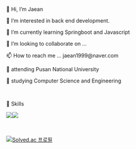 <p>👋 Hi, I’m Jaean<p>
<p>👀 I’m interested in back end development.</p>
<p>🌱 I’m currently learning Springboot and Javascript</p>
<p>💞️ I’m looking to collaborate on ...</p>
<p>📫 How to reach me ... jaean1999@naver.com</p>
<p>🦅 attending Pusan National University</P>
<p>📖 studying Computer Science and Engineering<p>
<br>
<p>🙌 Skills</p>
<div style="display:flex;">
<img src="https://img.shields.io/badge/Python-3776AB?style=flat-square&logo=Python&logoColor=white" />
<img src="https://img.shields.io/badge/Java-007396?style=flat-square&logo=Java&logoColor=white" />
</div>
<br><br>

[![Solved.ac
프로필](http://mazassumnida.wtf/api/v2/generate_badge?boj=jaean1999)](https://solved.ac/jaean1999)


<!---
JaeanHan/JaeanHan is a ✨ special ✨ repository because its `README.md` (this file) appears on your GitHub profile.
You can click the Preview link to take a look at your changes.
--->
